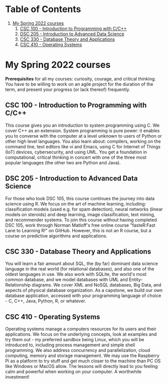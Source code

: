 
# Table of Contents

1.  [My Spring 2022 courses](#org0145123)
    1.  [CSC 100 - Introduction to Programming with C/C++](#orgbd80c43)
    2.  [DSC 205 - Introduction to Advanced Data Science](#org3402514)
    3.  [CSC 330 - Database Theory and Applications](#org52fab9e)
    4.  [CSC 410 - Operating Systems](#orgc185004)


<a id="org0145123"></a>

# My Spring 2022 courses

**Prerequisites** for all my courses: curiosity, courage, and critical
 thinking. You have to be willing to work on an agile project for
 the duration of the term, and present your progress (or lack
 thereof) frequently.


<a id="orgbd80c43"></a>

## CSC 100 - Introduction to Programming with C/C++

This course gives you an introduction to system programming using
C. We cover C++ as an extension. System programming is pure power:
it enables you to converse with the computer at a level unknown to
users of Python or other high level languages. You also learn
about: compilers, working on the command line, text editors like
vi and Emacs, using C for Internet of Things (IoT) devices,
cybersecurity, and using UML. You get a foundation in
computational, critical thinking in concert with one of the three
most popular languages (the other two are Python and Java).


<a id="org3402514"></a>

## DSC 205 - Introduction to Advanced Data Science

For those who took DSC 105, this course continues the journey into
data science using R. We focus on the art of machine learning,
including: classification models (used e.g. for spam detection),
neural networks (linear models on steroids) and deep learning,
image classification, text mining, and recommender systems. To
join this course without having completed DSC 105, work through
Norman Matloff's free online course "fasteR:Fast Lane to Learning
R!" on GitHub. However, this is not an R course, but a course on
predictive algorithms and applications.


<a id="org52fab9e"></a>

## CSC 330 - Database Theory and Applications

You will learn a fair amount about SQL, the (by far) dominant data
science language in the real world (for relational databases), and
also one of the oldest languages in use. We also work with SQLite,
the world's most common database, and we model databases with UML
and Entity-Relationship diagrams. We cover XML and NoSQL
databases, Big Data, and aspects of physical database
organization. As a capstone, we build our own database
application, accessed with your programming language of choice -
C, C++, Java, Python, R, or whatever.


<a id="orgc185004"></a>

## CSC 410 - Operating Systems

Operating systems manage a computers resources for its users and
their applications. We focus on the underlying concepts, look at
examples and try them out - my preferred sandbox being Linux,
which you will be introduced to, including process management and
simple shell programming. We also address concurrency and
parallelization, cloud computing, memory and storage
management. We may use the Raspberry Pi as a platform to try stuff
and get much closer to the machine than PC OS like Windows or
MacOS allow. The lessons will directly lead to you feeling calm
and powerful when working on your computer. A worthwhile
investment!

